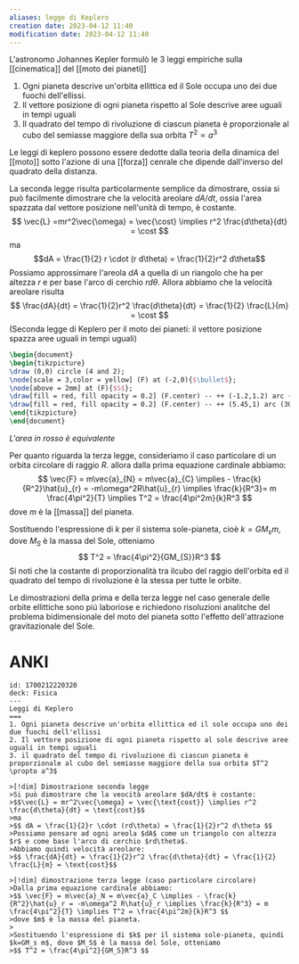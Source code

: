 ```yaml
---
aliases: legge di Keplero
creation date: 2023-04-12 11:40
modification date: 2023-04-12 11:40
---
```


L'astronomo Johannes Kepler formulò le 3 leggi empiriche sulla [[cinematica]] del [[moto dei pianeti]]

1. Ogni pianeta descrive un'orbita ellittica ed il Sole occupa uno dei due fuochi dell'ellissi.
2. Il vettore posizione di ogni pianeta rispetto al Sole descrive aree uguali in tempi uguali
3. Il quadrato del tempo di rivoluzione di ciascun pianeta è proporzionale al cubo del semiasse maggiore della sua orbita $T^2 \propto a^3$

Le leggi di keplero possono essere dedotte dalla teoria della dinamica del [[moto]] sotto l'azione di una [[forza]] cenrale che dipende dall'inverso del quadrato della distanza.

La seconda legge risulta particolarmente semplice da dimostrare, ossia si può facilmente dimostrare che la velocità areolare $dA/dt$, ossia l'area spazzata dal vettore posizione nell'unità di tempo, è costante.
$$ \vec{L} =mr^2\vec{\omega} = \vec{\cost} \implies r^2 \frac{d\theta}{dt} = \cost  $$
ma
$$dA = \frac{1}{2} r \cdot (r d\theta) = \frac{1}{2}r^2 d\theta$$
Possiamo approssimare l'areola $dA$ a quella di un riangolo che ha per altezza $r$ e per base l'arco di cerchio $r d \theta$.
Allora abbiamo che la velocità areolare risulta
$$ \frac{dA}{dt} = \frac{1}{2}r^2 \frac{d\theta}{dt} = \frac{1}{2} \frac{L}{m} = \cost   $$
(Seconda legge di Keplero per il moto dei pianeti: il vettore posizione spazza aree uguali in tempi uguali)

```tikz
\begin{document}
\begin{tikzpicture}
\draw (0,0) circle (4 and 2);
\node[scale = 3,color = yellow] (F) at (-2,0){$\bullet$};
\node[above = 2mm] at (F){$S$};
\draw[fill = red, fill opacity = 0.2] (F.center) -- ++ (-1.2,1.2) arc (143.2:215.8:4 and 2) -- (F.center);
\draw[fill = red, fill opacity = 0.2] (F.center) -- ++ (5.45,1) arc (30:-30:4 and 2) -- (F.center);
\end{tikzpicture}
\end{document}
```
*L'area in rosso è equivalente*

Per quanto riguarda la terza legge, consideriamo il caso particolare di un orbita circolare di raggio $R.$ allora dalla prima equazione cardinale abbiamo:
$$ \vec{F} = m\vec{a}_{N} = m\vec{a}_{C} \implies - \frac{k}{R^2}\hat{u}_{r} = -m\omega^2R\hat{u}_{r} \implies \frac{k}{R^3}= m \frac{4\pi^2}{T} \implies T^2 = \frac{4\pi^2m}{k}R^3 $$
dove $m$ è la [[massa]] del pianeta.

Sostituendo l'espressione di $k$ per il sistema sole-pianeta, cioè $k = GM_{s}m$, dove $M_{S}$ è la massa del Sole, otteniamo
$$ T^2 = \frac{4\pi^2}{GM_{S}}R^3 $$
Si noti che la costante di proporzionalità tra ilcubo del raggio dell'orbita ed il quadrato del tempo di rivoluzione è la stessa per tutte le orbite.

Le dimostrazioni della prima e della terza legge nel caso generale delle orbite ellittiche sono piú laboriose e richiedono risoluzioni analitche del problema bidimensionale del moto del pianeta sotto l'effetto dell'attrazione gravitazionale del Sole.

# ANKI

```anki
id: 1700212220320
deck: Fisica
---
Leggi di Keplero
===
1. Ogni pianeta descrive un'orbita ellittica ed il sole occupa uno dei due fuochi dell'ellissi
2. Il vettore posizione di ogni pianeta rispetto al sole descrive aree uguali in tempi uguali
3. il quadrato del tempo di rivoluzione di ciascun pianeta è proporzionale al cubo del semiasse maggiore della sua orbita $T^2 \propto a^3$

>[!dim] Dimostrazione seconda legge 
>Si può dimostrare che la veocità areolare $dA/dt$ è costante:
>$$\vec{L} = mr^2\vec{\omega} = \vec{\text{cost}} \implies r^2 \frac{d\theta}{dt} = \text{cost}$$
>ma
>$$ dA = \frac{1}{2}r \cdot (rd\theta) = \frac{1}{2}r^2 d\theta $$
>Possiamo pensare ad ogni areola $dA$ come un triangolo con altezza $r$ e come base l'arco di cerchio $rd\theta$.
>Abbiamo quindi velocità areolare:
>$$ \frac{dA}{dt} = \frac{1}{2}r^2 \frac{d\theta}{dt} = \frac{1}{2} \frac{L}{m} = \text{cost}$$

>[!dim] dimostrazione terza legge (caso particolare circolare)
>Dalla prima equazione cardinale abbiamo:
>$$ \vec{F} = m\vec{a}_N = m\vec{a}_C \implies - \frac{k}{R^2}\hat{u}_r = -m\omega^2 R\hat{u}_r \implies \frac{k}{R^3} = m \frac{4\pi^2}{T} \implies T^2 = \frac{4\pi^2m}{k}R^3 $$
>dove $m$ è la massa del pianeta.
>
>Sostituendo l'espressione di $k$ per il sistema sole-pianeta, quindi $k=GM_s m$, dove $M_S$ è la massa del Sole, otteniamo
>$$ T^2 = \frac{4\pi^2}{GM_S}R^3 $$
```
